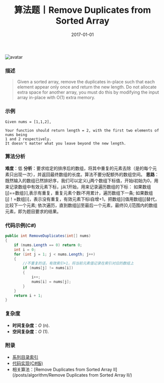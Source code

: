 ﻿---
title: 算法题丨Remove Duplicates from Sorted Array
tags:
  - 算法
  - 编程技巧
  - 数据结构
categories: 计算机基础
date: 2017-01-01
---
![avatar](https://mysite.bj.bcebos.com/images/articles/450f7e84-27ba-4178-8de0-a890e41cb713.jpg)

### 描述
>Given a sorted array, remove the duplicates in-place such that each element appear only once and return the new length.
Do not allocate extra space for another array, you must do this by modifying the input array in-place with O(1) extra memory.

### 示例
```
Given nums = [1,1,2],
	
Your function should return length = 2, with the first two elements of nums being 
1 and 2 respectively.
It doesn't matter what you leave beyond the new length.
```
<!-- more -->

### 算法分析
**难度**：低
**分析**：要求给定的排序后的数组，将其中重复的元素去除（是的每个元素只出现一次），并返回最终数组的长度。算法不要分配额外的数组空间。
**思路**：既然输入的数组已然排好序，我们可以定义i,j两个数组下标值，开始i初始为0，用来记录数组中有效元素下标，j从1开始，用来记录遍历数组的下标：
如果数组[j]==数组[i],表示有重复，重复元素个数i不用累计，遍历数组下一条;
如果数组[j]！=数组[i]，表示没有重复，有效元素下标i自增+1，把数组[i]值用数组[j]替代，比较下一个元素;
依次遍历，直到数组[j]至最后一个元素，最终[0,i]范围内的数组元素，即为题目要求的结果。

### 代码示例(C#)
```csharp
public int RemoveDuplicates(int[] nums)
{
    if (nums.Length == 0) return 0;
    int i = 0;
    for (int j = 1; j < nums.Length; j++)
    {
        //不重复的话，有效索引+1，将当前元素值记录在索引对应的数组上
        if (nums[j] != nums[i])
        {
            i++;
            nums[i] = nums[j];
        }
    }
    return i + 1;
}                                           
```

### 复杂度
- **时间复杂度**：*O* (n). 
- **空间复杂度**：*O* (1).

### 附录
- [系列目录索引](/posts/algorithm/index/)
- [代码实现(C#版)](https://github.com/lizzie2008/LeetCode.git)
- 相关算法：[Remove Duplicates from Sorted Array II](/posts/algorithm/Remove Duplicates from Sorted Array II/)

